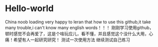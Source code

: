 # Hello-world
China noob loading
very happy to leran that how to use this github,it take many trouble,i can't know many english words！！！
刚刚学习使用github，顿时感觉不会再爱了，这是个啥玩应儿，看不懂，并且感觉这个没什么大用，心痛！希望有人一起研究研究！
测试一次使用方法
继续测试自己练习
